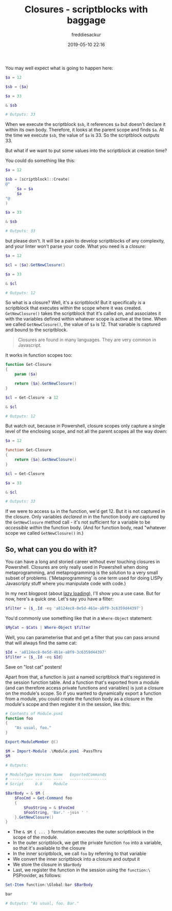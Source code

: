 ﻿---
layout: post
title: Closures - scriptblocks with baggage
date: 2019-05-10 22:16
author: freddiesackur
comments: true
tags: ['Powershell']
---

You may well expect what is going to happen here:

```powershell
$a = 12

$sb = {$a}

$a = 33

& $sb

# Outputs: 33
```

When we execute the scriptblock `$sb`, it references `$a` but doesn't declare it within its own body. Therefore, it looks at the parent scope and finds `$a`. At the time we execute `$sb`, the value of `$a` is 33. So the scriptblock outputs 33.

But what if we want to put some values into the scriptblock at creation time?

You could do something like this:

```powershell
$a = 12

$sb = [scriptblock]::Create(
@"
    `$a = $a
    `$a
"@
)

$a = 33

& $sb

# Outputs: 33
```

but please don't. It will be a pain to develop scriptblocks of any complexity, and your linter won't parse your code. What you need is a _closure:_

```powershell
$a = 12

$cl = {$a}.GetNewClosure()

$a = 33

& $cl

# Outputs: 12
```

So what is a closure? Well, it's a scriptblock! But it specifically is a scriptblock that executes within the scope where it was created. `GetNewClosure()` takes the scriptblock that it's called on, and associates it with the variables defined within whatever scope is active at the time. When we called `GetNewClosure()`, the value of `$a` is 12. That variable is captured and bound to the scriptblock.

> Closures are found in many languages. They are very common in Javascript.

It works in function scopes too:

```powershell
function Get-Closure
{
    param ($a)

    return {$a}.GetNewClosure()
}

$cl = Get-Closure -a 12

& $cl

# Outputs: 12
```

But watch out, because in Powershell, closure scopes only capture a single level of the enclosing scope, and not all the parent scopes all the way down:

```powershell
$a = 12

function Get-Closure
{
    return {$a}.GetNewClosure()
}

$cl = Get-Closure

$a = 33

& $cl

# Outputs: 33
```

If we were to access `$a` in the function, we'd get 12. But it is not captured in the closure. Only variables _declared in_ in the function body are captured by the `GetNewClosure` method call - it's not sufficient for a variable to be _accessible within_ the function body. (And for function body, read "whatever scope we called `GetNewClosure()` in.)

## So, what can you do with it?

You can have a long and storied career without ever touching closures in Powershell. Closures are only really used in Powershell when doing metaprogramming, and metaprogramming is the solution to a very small subset of problems. ('Metaprogramming' is one term used for doing LISPy Javascripty stuff where you manipulate code with code.)

In my next blogpost (about [lazy loading](https://blog.dustyfox.uk/2019/05/11/Lazy-loading-for-API-attributes/)), I'll show you a use case. But for now, here's a quick one. Let's say you have a filter:

```powershell
$filter = {$_.Id -eq 'a8124ec8-0e5d-461e-a8f9-3c6359d44397'}
```

You'd commonly use something like that in a `Where-Object` statement:

```powershell
$MyCat = $Cats | Where-Object $filter
```

Well, you can parameterise that and get a filter that you can pass around that will always find the same cat:

```powershell
$Id = 'a8124ec8-0e5d-461e-a8f9-3c6359d44397'
$filter = {$_.Id -eq $Id}
```

Save on "lost cat" posters!

Apart from that, a function is just a named scriptblock that's registered in the session function table. And a function that's exported from a module (and can therefore access private functions and variables) is just a closure on the module's scope. So if you wanted to dynamically export a function from a module, you could create the function body as a closure in the module's scope and then register it in the session, like this:

```powershell
# Contents of Module.psm1
function foo
{
    "As usual, foo."
}

Export-ModuleMember @()
```

```powershell
$M = Import-Module .\Module.psm1 -PassThru
$M

# Outputs:

# ModuleType Version Name   ExportedCommands
# ---------- ------- ----   ----------------
# Script     0.0     Module
```

```powershell
$BarBody = & $M {
    $FooCmd = Get-Command foo
    {
        $FooString = & $FooCmd
        $FooString, 'Bar.' -join ' '
    }.GetNewClosure()
}
```

- The `& $M { ... }` formulation executes the outer scriptblock in the scope of the module.
- In the outer scriptblock, we get the private function `foo` into a variable, so that it's available to the closure
- In the inner scriptblock, we call `foo` by referring to that variable
- We convert the inner scriptblock into a closure and output it
- We store the closure in `$BarBody`
- Last, we register the function in the session using the `function:\` PSProvider, as follows:

```powershell
Set-Item function:\Global:bar $BarBody

bar

# Outputs: "As usual, foo. Bar."
```
